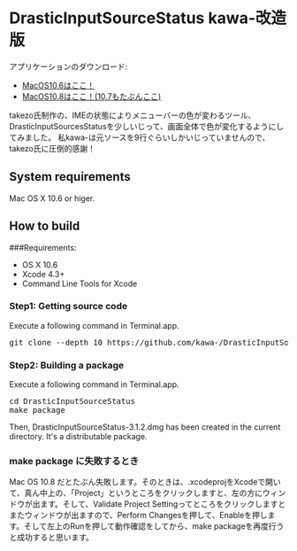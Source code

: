 # DrasticInputSourceStatus kawa-改造版

アプリケーションのダウンロード:
- [MacOS10.6はここ！](http://mitsuakikawamorita.com/software/DrasticInputSourceStatus/DrasticInputSourceStatus-3.1.2-MacOS10.6.dmg "app")
- [MacOS10.8はここ！(10.7もたぶんここ)](http://mitsuakikawamorita.com/software/DrasticInputSourceStatus/DrasticInputSourceStatus-3.1.2-MacOS10.8.dmg "app")

takezo氏制作の、IMEの状態によりメニューバーの色が変わるツール、DrasticInputSourcesStatusを少しいじって、画面全体で色が変化するようにしてみました。
私kawa-は元ソースを9行ぐらいしかいじっていませんので、takezo氏に圧倒的感謝！

## System requirements
Mac OS X 10.6 or higer.

## How to build

###Requirements:
* OS X 10.6
* Xcode 4.3+
* Command Line Tools for Xcode

### Step1: Getting source code

Execute a following command in Terminal.app.

<pre>
git clone --depth 10 https://github.com/kawa-/DrasticInputSourceStatus.git
</pre>

### Step2: Building a package

Execute a following command in Terminal.app.

<pre>
cd DrasticInputSourceStatus
make package
</pre>

Then, DrasticInputSourceStatus-3.1.2.dmg has been created in the current directory.
It's a distributable package.

### make package に失敗するとき
Mac OS 10.8 だとたぶん失敗します。そのときは、.xcodeprojをXcodeで開いて、真ん中上の、「Project」というところをクリックしますと、左の方にウィンドウが出ます。そして、Validate Project Settingってところをクリックしますとまたウィンドウが出ますので、Perform Changesを押して、Enableを押します。そして左上のRunを押して動作確認をしてから、make packageを再度行うと成功すると思います。
